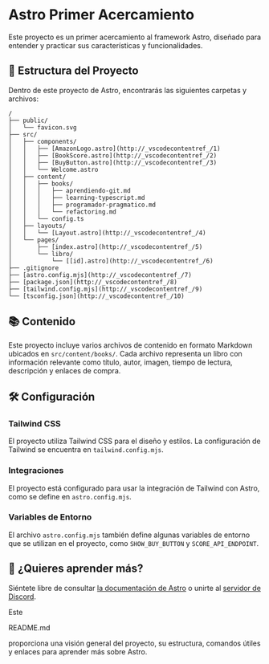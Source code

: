 # Astro Primer Acercamiento

Este proyecto es un primer acercamiento al framework Astro, diseñado para entender y practicar sus características y funcionalidades.

## 🚀 Estructura del Proyecto

Dentro de este proyecto de Astro, encontrarás las siguientes carpetas y archivos:

```text
/
├── public/
│   └── favicon.svg
├── src/
│   ├── components/
│   │   ├── [AmazonLogo.astro](http://_vscodecontentref_/1)
│   │   ├── [BookScore.astro](http://_vscodecontentref_/2)
│   │   ├── [BuyButton.astro](http://_vscodecontentref_/3)
│   │   └── Welcome.astro
│   ├── content/
│   │   ├── books/
│   │   │   ├── aprendiendo-git.md
│   │   │   ├── learning-typescript.md
│   │   │   ├── programador-pragmatico.md
│   │   │   └── refactoring.md
│   │   └── config.ts
│   ├── layouts/
│   │   └── [Layout.astro](http://_vscodecontentref_/4)
│   └── pages/
│       ├── [index.astro](http://_vscodecontentref_/5)
│       └── libro/
│           └── [[id].astro](http://_vscodecontentref_/6)
├── .gitignore
├── [astro.config.mjs](http://_vscodecontentref_/7)
├── [package.json](http://_vscodecontentref_/8)
├── [tailwind.config.mjs](http://_vscodecontentref_/9)
└── [tsconfig.json](http://_vscodecontentref_/10)
```

## 📚 Contenido

Este proyecto incluye varios archivos de contenido en formato Markdown ubicados en `src/content/books/`. Cada archivo representa un libro con información relevante como título, autor, imagen, tiempo de lectura, descripción y enlaces de compra.

## 🛠️ Configuración

### Tailwind CSS

El proyecto utiliza Tailwind CSS para el diseño y estilos. La configuración de Tailwind se encuentra en `tailwind.config.mjs`.

### Integraciones

El proyecto está configurado para usar la integración de Tailwind con Astro, como se define en `astro.config.mjs`.

### Variables de Entorno

El archivo `astro.config.mjs` también define algunas variables de entorno que se utilizan en el proyecto, como `SHOW_BUY_BUTTON` y `SCORE_API_ENDPOINT`.

## 👀 ¿Quieres aprender más?

Siéntete libre de consultar [la documentación de Astro](https://docs.astro.build) o unirte al [servidor de Discord](https://astro.build/chat).

Este

README.md

proporciona una visión general del proyecto, su estructura, comandos útiles y enlaces para aprender más sobre Astro.
